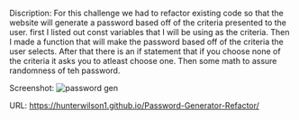 Discription:
For this challenge we had to refactor existing code so that the website will generate a password based off of the criteria presented to the user. first I listed out const variables that I will be using as the criteria. Then I made a function that will make the password based off of the criteria the user selects. After that there is an if statement that if you choose none of the criteria it asks you to atleast choose one. Then some math to assure randomness of teh password.

Screenshot:
![password gen](https://user-images.githubusercontent.com/118019749/213304996-1aaf5d41-2178-4334-b0a3-b28a70cc69eb.png)

URL:
https://hunterwilson1.github.io/Password-Generator-Refactor/